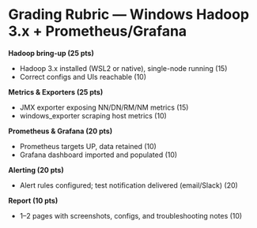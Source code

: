# Grading Rubric — Windows Hadoop 3.x + Prometheus/Grafana

**Hadoop bring-up (25 pts)**
- Hadoop 3.x installed (WSL2 or native), single-node running (15)
- Correct configs and UIs reachable (10)

**Metrics & Exporters (25 pts)**
- JMX exporter exposing NN/DN/RM/NM metrics (15)
- windows_exporter scraping host metrics (10)

**Prometheus & Grafana (20 pts)**
- Prometheus targets UP, data retained (10)
- Grafana dashboard imported and populated (10)

**Alerting (20 pts)**
- Alert rules configured; test notification delivered (email/Slack) (20)

**Report (10 pts)**
- 1–2 pages with screenshots, configs, and troubleshooting notes (10)
